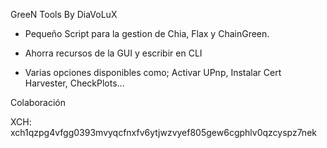 GreeN Tools By DiaVoLuX 


 - Pequeño Script para la gestion de Chia, Flax y ChainGreen.

 - Ahorra recursos de la GUI y escribir en CLI

 - Varias opciones disponibles como; Activar UPnp, Instalar Cert Harvester, CheckPlots...

 
  
  Colaboración

  XCH:  xch1qzpg4vfgg0393mvyqcfnxfv6ytjwzvyef805gew6cgphlv0qzcyspz7nek

